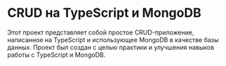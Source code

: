 # CRUD на TypeScript и MongoDB

Этот проект представляет собой простое CRUD-приложение, написанное на TypeScript и использующее MongoDB в качестве базы данных. Проект был создан с целью практики и улучшения навыков работы с TypeScript и MongoDB.
